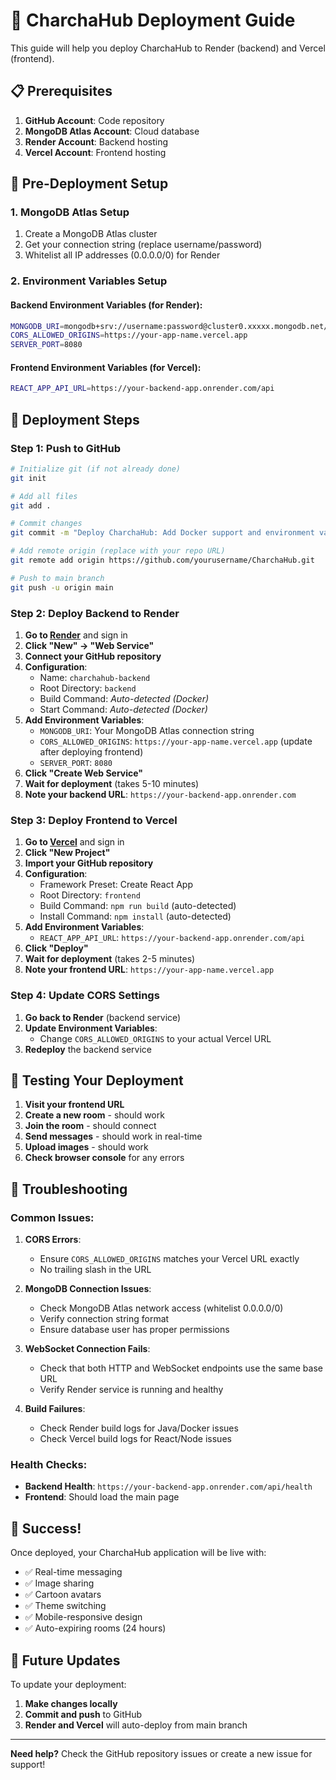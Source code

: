 # 🚀 CharchaHub Deployment Guide

This guide will help you deploy CharchaHub to Render (backend) and Vercel (frontend).

## 📋 Prerequisites

1. **GitHub Account**: Code repository
2. **MongoDB Atlas Account**: Cloud database
3. **Render Account**: Backend hosting
4. **Vercel Account**: Frontend hosting

## 🔧 Pre-Deployment Setup

### 1. MongoDB Atlas Setup

1. Create a MongoDB Atlas cluster
2. Get your connection string (replace username/password)
3. Whitelist all IP addresses (0.0.0.0/0) for Render

### 2. Environment Variables Setup

#### Backend Environment Variables (for Render):

```bash
MONGODB_URI=mongodb+srv://username:password@cluster0.xxxxx.mongodb.net/charchahub?retryWrites=true&w=majority&appName=Cluster0&ssl=true&authSource=admin&connectTimeoutMS=10000&socketTimeoutMS=10000
CORS_ALLOWED_ORIGINS=https://your-app-name.vercel.app
SERVER_PORT=8080
```

#### Frontend Environment Variables (for Vercel):

```bash
REACT_APP_API_URL=https://your-backend-app.onrender.com/api
```

## 🚀 Deployment Steps

### Step 1: Push to GitHub

```bash
# Initialize git (if not already done)
git init

# Add all files
git add .

# Commit changes
git commit -m "Deploy CharchaHub: Add Docker support and environment variables"

# Add remote origin (replace with your repo URL)
git remote add origin https://github.com/yourusername/CharchaHub.git

# Push to main branch
git push -u origin main
```

### Step 2: Deploy Backend to Render

1. **Go to [Render](https://render.com)** and sign in
2. **Click "New" → "Web Service"**
3. **Connect your GitHub repository**
4. **Configuration**:
   - Name: `charchahub-backend`
   - Root Directory: `backend`
   - Build Command: _Auto-detected (Docker)_
   - Start Command: _Auto-detected (Docker)_
5. **Add Environment Variables**:
   - `MONGODB_URI`: Your MongoDB Atlas connection string
   - `CORS_ALLOWED_ORIGINS`: `https://your-app-name.vercel.app` (update after deploying frontend)
   - `SERVER_PORT`: `8080`
6. **Click "Create Web Service"**
7. **Wait for deployment** (takes 5-10 minutes)
8. **Note your backend URL**: `https://your-backend-app.onrender.com`

### Step 3: Deploy Frontend to Vercel

1. **Go to [Vercel](https://vercel.com)** and sign in
2. **Click "New Project"**
3. **Import your GitHub repository**
4. **Configuration**:
   - Framework Preset: Create React App
   - Root Directory: `frontend`
   - Build Command: `npm run build` (auto-detected)
   - Install Command: `npm install` (auto-detected)
5. **Add Environment Variables**:
   - `REACT_APP_API_URL`: `https://your-backend-app.onrender.com/api`
6. **Click "Deploy"**
7. **Wait for deployment** (takes 2-5 minutes)
8. **Note your frontend URL**: `https://your-app-name.vercel.app`

### Step 4: Update CORS Settings

1. **Go back to Render** (backend service)
2. **Update Environment Variables**:
   - Change `CORS_ALLOWED_ORIGINS` to your actual Vercel URL
3. **Redeploy** the backend service

## 🧪 Testing Your Deployment

1. **Visit your frontend URL**
2. **Create a new room** - should work
3. **Join the room** - should connect
4. **Send messages** - should work in real-time
5. **Upload images** - should work
6. **Check browser console** for any errors

## 🔧 Troubleshooting

### Common Issues:

1. **CORS Errors**:

   - Ensure `CORS_ALLOWED_ORIGINS` matches your Vercel URL exactly
   - No trailing slash in the URL

2. **MongoDB Connection Issues**:

   - Check MongoDB Atlas network access (whitelist 0.0.0.0/0)
   - Verify connection string format
   - Ensure database user has proper permissions

3. **WebSocket Connection Fails**:

   - Check that both HTTP and WebSocket endpoints use the same base URL
   - Verify Render service is running and healthy

4. **Build Failures**:
   - Check Render build logs for Java/Docker issues
   - Check Vercel build logs for React/Node issues

### Health Checks:

- **Backend Health**: `https://your-backend-app.onrender.com/api/health`
- **Frontend**: Should load the main page

## 🎉 Success!

Once deployed, your CharchaHub application will be live with:

- ✅ Real-time messaging
- ✅ Image sharing
- ✅ Cartoon avatars
- ✅ Theme switching
- ✅ Mobile-responsive design
- ✅ Auto-expiring rooms (24 hours)

## 🔄 Future Updates

To update your deployment:

1. **Make changes locally**
2. **Commit and push** to GitHub
3. **Render and Vercel** will auto-deploy from main branch

---

**Need help?** Check the GitHub repository issues or create a new issue for support!
